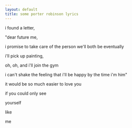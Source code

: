 ```yaml
---
layout: default
title: some porter robinson lyrics
---
```


i found a letter,

"dear future me,

i promise to take care of the person we'll both be eventually

i'll pick up painting,

oh, oh, and i'll join the gym

i can't shake the feeling that i'll be happy by the time i'm him"

it would be so much easier to love you

if you could only see

yourself

like

me

